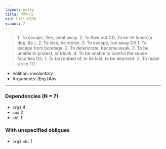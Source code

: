 ```yaml
---
layout: entry
title: འཆོར་√1
vid: Hill:0538
vcount: 7
---
```

> 1\. To escape, flee, steal away\. 2\. To flow out CD\. To be let loose (a dog, &c\.)\. 2\. To lose, be stolen\. 3\. To escape, run away DK\.1\. To escape from bondage\. 2\. To deteriorate, become weak\. 3\. To be unable to protect, or block\. 4\. To be unable to control the sense faculties DS\. 1\. To be robbed of, to be lost, to be deprived\. 2\. To make a slip TC\.

* Volition: _Involuntary_
* Arguments: _(Erg.)Abs_

---

### Dependencies (N = 7)
* `arg1` 4
* `aux` 2
* `obl` 1


### With unspecified obliques
* `arg1` `obl` 1
